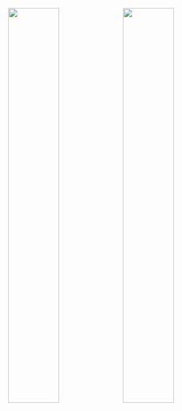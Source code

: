 <p align="center">
  <img src="https://github-readme-stats.vercel.app/api?username=gabrielc02&show_icons=true&title_color=36C0C5&icon_color=F57F7F&bg_color=ffffff&hide_border=true&count_private=true" width="45%"/>
  <img src="https://github-readme-stats.vercel.app/api/top-langs/?username=gabrielc02&layout=compact&bg_color=ffffff&title_color=36C0C5&hide_border=true&langs_count=10&exclude_repo=repo1,repo2" width="45%"/>
</p>

